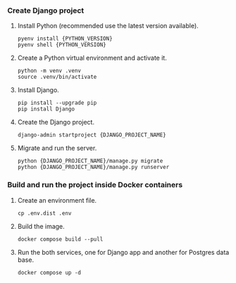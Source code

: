 ### Create Django project

1. Install Python (recommended use the latest version available).

    ```shell
    pyenv install {PYTHON_VERSION}
    pyenv shell {PYTHON_VERSION}
    ```

2. Create a Python virtual environment and activate it.

    ```shell
    python -m venv .venv
    source .venv/bin/activate
    ```

3. Install Django.

    ```shell
    pip install --upgrade pip
    pip install Django
    ```

4. Create the Django project.

    ```shell
    django-admin startproject {DJANGO_PROJECT_NAME}
    ```

5. Migrate and run the server.

    ```shell
    python {DJANGO_PROJECT_NAME}/manage.py migrate
    python {DJANGO_PROJECT_NAME}/manage.py runserver
    ```

### Build and run the project inside Docker containers

1. Create an environment file.

    ```shell
    cp .env.dist .env
    ```

2. Build the image.

    ```shell
    docker compose build --pull
    ```

3. Run the both services, one for Django app and another for Postgres data base.

    ```shell
    docker compose up -d
    ```
